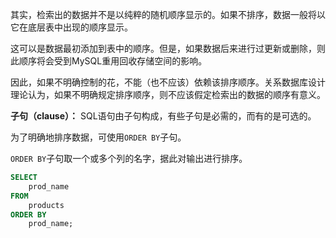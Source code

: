 其实，检索出的数据并不是以纯粹的随机顺序显示的。如果不排序，数据一般将以它在底层表中出现的顺序显示。

这可以是数据最初添加到表中的顺序。但是，如果数据后来进行过更新或删除，则此顺序将会受到MySQL重用回收存储空间的影响。

因此，如果不明确控制的花，不能（也不应该）依赖该排序顺序。关系数据库设计理论认为，如果不明确规定排序顺序，则不应该假定检索出的数据的顺序有意义。

**子句（clause）：** SQL语句由子句构成，有些子句是必需的，而有的是可选的。

为了明确地排序数据，可使用`ORDER BY`子句。

`ORDER BY`子句取一个或多个列的名字，据此对输出进行排序。

```sql
SELECT
    prod_name
FROM
    products
ORDER BY
    prod_name;
```
